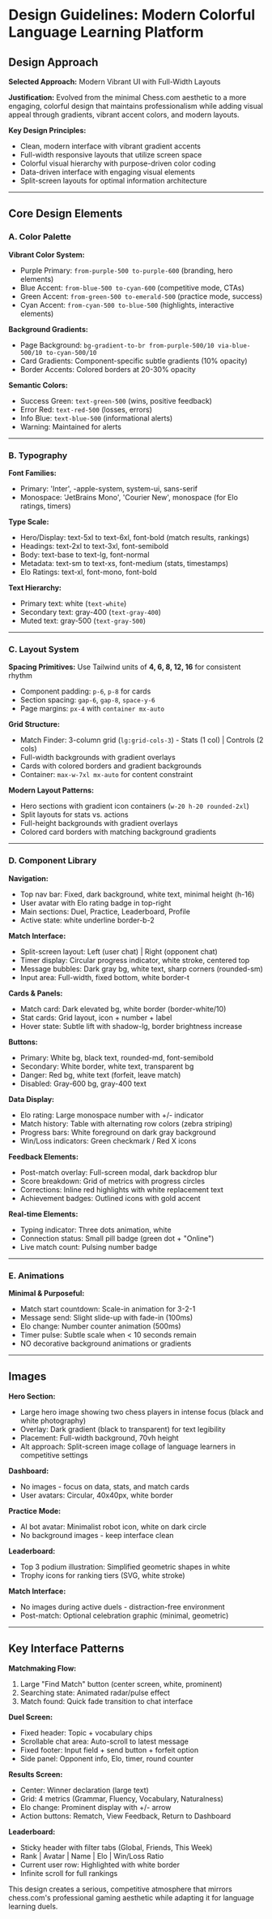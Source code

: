 # Design Guidelines: Modern Colorful Language Learning Platform

## Design Approach

**Selected Approach:** Modern Vibrant UI with Full-Width Layouts

**Justification:** Evolved from the minimal Chess.com aesthetic to a more engaging, colorful design that maintains professionalism while adding visual appeal through gradients, vibrant accent colors, and modern layouts.

**Key Design Principles:**
- Clean, modern interface with vibrant gradient accents
- Full-width responsive layouts that utilize screen space
- Colorful visual hierarchy with purpose-driven color coding
- Data-driven interface with engaging visual elements
- Split-screen layouts for optimal information architecture

---

## Core Design Elements

### A. Color Palette

**Vibrant Color System:**
- Purple Primary: `from-purple-500 to-purple-600` (branding, hero elements)
- Blue Accent: `from-blue-500 to-cyan-600` (competitive mode, CTAs)
- Green Accent: `from-green-500 to-emerald-500` (practice mode, success)
- Cyan Accent: `from-cyan-500 to-blue-500` (highlights, interactive elements)

**Background Gradients:**
- Page Background: `bg-gradient-to-br from-purple-500/10 via-blue-500/10 to-cyan-500/10`
- Card Gradients: Component-specific subtle gradients (10% opacity)
- Border Accents: Colored borders at 20-30% opacity

**Semantic Colors:**
- Success Green: `text-green-500` (wins, positive feedback)
- Error Red: `text-red-500` (losses, errors)
- Info Blue: `text-blue-500` (informational alerts)
- Warning: Maintained for alerts

---

### B. Typography

**Font Families:**
- Primary: 'Inter', -apple-system, system-ui, sans-serif
- Monospace: 'JetBrains Mono', 'Courier New', monospace (for Elo ratings, timers)

**Type Scale:**
- Hero/Display: text-5xl to text-6xl, font-bold (match results, rankings)
- Headings: text-2xl to text-3xl, font-semibold
- Body: text-base to text-lg, font-normal
- Metadata: text-sm to text-xs, font-medium (stats, timestamps)
- Elo Ratings: text-xl, font-mono, font-bold

**Text Hierarchy:**
- Primary text: white (`text-white`)
- Secondary text: gray-400 (`text-gray-400`)
- Muted text: gray-500 (`text-gray-500`)

---

### C. Layout System

**Spacing Primitives:** Use Tailwind units of **4, 6, 8, 12, 16** for consistent rhythm
- Component padding: `p-6`, `p-8` for cards
- Section spacing: `gap-6`, `gap-8`, `space-y-6`
- Page margins: `px-4` with `container mx-auto`

**Grid Structure:**
- Match Finder: 3-column grid (`lg:grid-cols-3`) - Stats (1 col) | Controls (2 cols)
- Full-width backgrounds with gradient overlays
- Cards with colored borders and gradient backgrounds
- Container: `max-w-7xl mx-auto` for content constraint

**Modern Layout Patterns:**
- Hero sections with gradient icon containers (`w-20 h-20 rounded-2xl`)
- Split layouts for stats vs. actions
- Full-height backgrounds with gradient overlays
- Colored card borders with matching background gradients

---

### D. Component Library

**Navigation:**
- Top nav bar: Fixed, dark background, white text, minimal height (h-16)
- User avatar with Elo rating badge in top-right
- Main sections: Duel, Practice, Leaderboard, Profile
- Active state: white underline border-b-2

**Match Interface:**
- Split-screen layout: Left (user chat) | Right (opponent chat)
- Timer display: Circular progress indicator, white stroke, centered top
- Message bubbles: Dark gray bg, white text, sharp corners (rounded-sm)
- Input area: Full-width, fixed bottom, white border-t

**Cards & Panels:**
- Match card: Dark elevated bg, white border (border-white/10)
- Stat cards: Grid layout, icon + number + label
- Hover state: Subtle lift with shadow-lg, border brightness increase

**Buttons:**
- Primary: White bg, black text, rounded-md, font-semibold
- Secondary: White border, white text, transparent bg
- Danger: Red bg, white text (forfeit, leave match)
- Disabled: Gray-600 bg, gray-400 text

**Data Display:**
- Elo rating: Large monospace number with +/- indicator
- Match history: Table with alternating row colors (zebra striping)
- Progress bars: White foreground on dark gray background
- Win/Loss indicators: Green checkmark / Red X icons

**Feedback Elements:**
- Post-match overlay: Full-screen modal, dark backdrop blur
- Score breakdown: Grid of metrics with progress circles
- Corrections: Inline red highlights with white replacement text
- Achievement badges: Outlined icons with gold accent

**Real-time Elements:**
- Typing indicator: Three dots animation, white
- Connection status: Small pill badge (green dot + "Online")
- Live match count: Pulsing number badge

---

### E. Animations

**Minimal & Purposeful:**
- Match start countdown: Scale-in animation for 3-2-1
- Message send: Slight slide-up with fade-in (100ms)
- Elo change: Number counter animation (500ms)
- Timer pulse: Subtle scale when < 10 seconds remain
- NO decorative background animations or gradients

---

## Images

**Hero Section:**
- Large hero image showing two chess players in intense focus (black and white photography)
- Overlay: Dark gradient (black to transparent) for text legibility
- Placement: Full-width background, 70vh height
- Alt approach: Split-screen image collage of language learners in competitive settings

**Dashboard:**
- No images - focus on data, stats, and match cards
- User avatars: Circular, 40x40px, white border

**Practice Mode:**
- AI bot avatar: Minimalist robot icon, white on dark circle
- No background images - keep interface clean

**Leaderboard:**
- Top 3 podium illustration: Simplified geometric shapes in white
- Trophy icons for ranking tiers (SVG, white stroke)

**Match Interface:**
- No images during active duels - distraction-free environment
- Post-match: Optional celebration graphic (minimal, geometric)

---

## Key Interface Patterns

**Matchmaking Flow:**
1. Large "Find Match" button (center screen, white, prominent)
2. Searching state: Animated radar/pulse effect
3. Match found: Quick fade transition to chat interface

**Duel Screen:**
- Fixed header: Topic + vocabulary chips
- Scrollable chat area: Auto-scroll to latest message
- Fixed footer: Input field + send button + forfeit option
- Side panel: Opponent info, Elo, timer, round counter

**Results Screen:**
- Center: Winner declaration (large text)
- Grid: 4 metrics (Grammar, Fluency, Vocabulary, Naturalness)
- Elo change: Prominent display with +/- arrow
- Action buttons: Rematch, View Feedback, Return to Dashboard

**Leaderboard:**
- Sticky header with filter tabs (Global, Friends, This Week)
- Rank | Avatar | Name | Elo | Win/Loss Ratio
- Current user row: Highlighted with white border
- Infinite scroll for full rankings

This design creates a serious, competitive atmosphere that mirrors chess.com's professional gaming aesthetic while adapting it for language learning duels.